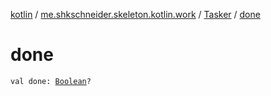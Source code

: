 [kotlin](../../index.md) / [me.shkschneider.skeleton.kotlin.work](../index.md) / [Tasker](index.md) / [done](./done.md)

# done

`val done: `[`Boolean`](https://kotlinlang.org/api/latest/jvm/stdlib/kotlin/-boolean/index.html)`?`